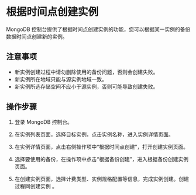 # 根据时间点创建实例

MongoDB 控制台提供了根据时间点创建实例的功能，您可以根据某一实例的备份数据时间点创建新的实例。

## 注意事项

- 新实例创建过程中请勿删除使用的备份问题，否则会创建失败。
- 新实例所在地域只能与源实例地域一致。
- 新实例所选存储空间不应小于源实例，否则可能导致创建失败。

## 操作步骤

1. 登录 MongoDB 控制台。
2. 在实例列表页面，选择目标实例，点击实例名称，进入实例详情页面。
3. 在实例详情页面，点击右侧操作项中“根据时间点创建”，打开创建实例页面。
4. 选择要使用的备份，在操作项中点击“根据备份创建”，进入根据备份创建实例页面。


5. 在创建实例页面，选择计费类型、实例规格配置等信息，完成实例创建。创建过程同创建实例 。
